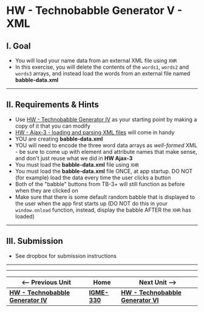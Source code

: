 # HW - Technobabble Generator V - XML


## I. Goal

- You will load your name data from an external XML file using `XHR`
- In this exercise, you will delete the contents of the `words1`, `words2` and `words3` arrays, and instead load the words from an external file named **babble-data.xml**

<hr>

## II. Requirements & Hints

- Use [HW - Technobabble Generator IV](HW-technobabble-4.md) as your starting point by making a copy of it that you can modify
- [HW - Ajax-3 - loading and parsing XML files](https://github.com/tonethar/IGME-330-Master/blob/master/notes/HW-ajax-3.md) will come in handy
- YOU are creating **babble-data.xml**
- YOU will need to encode the three word data arrays as *well-formed* XML - be sure to come up with element and attribute names that make sense, and don't just reuse what we did in **HW Ajax-3** 
- You must load the **babble-data.xml** file using `XHR`
- You must load the **babble-data.xml** file ONCE, at app startup. DO NOT (for example) load the data every time the user clicks a button
- Both of the "babble" buttons from TB-3+ will still function as before when they are clicked on
- Make sure that there is some default random babble that is displayed to the user when the app first starts up (DO NOT do this in your `window.onload` function, instead, display the babble AFTER the `XHR` has loaded)

<hr>

## III. Submission
- See dropbox for submission instructions


<hr><hr>

| <-- Previous Unit | Home | Next Unit -->
| --- | --- | --- 
|  [**HW - Technobabble Generator IV**](HW-technobabble-4.md) |  [**IGME-330**](../README.md) | [**HW - Technobabble Generator VI**](HW-technobabble-6.md)
